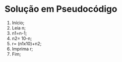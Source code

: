 # Solução em Pseudocódigo



1. Início;
2. Leia n;
3. n1=n-1;
4. n2= 10-n;
5. r= (n1x10)+n2;
6. Imprima r;
7. Fim;
